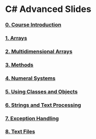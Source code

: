 #   C# Advanced Slides

### [0. Course Introduction](https://rawgit.com/TelerikAcademy/CSharp-Part-2/master/Topics/00.%20Course-Intro/slides/index.html)

### [1. Arrays](https://rawgit.com/TelerikAcademy/CSharp-Part-2/master/Topics/01.%20Arrays/slides/index.html)

### [2. Multidimensional Arrays](https://rawgit.com/TelerikAcademy/CSharp-Part-2/master/Topics/02.%20Multidimensional-Arrays/slides/index.html)

### [3. Methods](https://rawgit.com/TelerikAcademy/CSharp-Part-2/master/Topics/03.%20Methods/slides/index.html)

### [4. Numeral Systems](https://rawgit.com/TelerikAcademy/CSharp-Part-2/master/Topics/04.%20Numeral-Systems/slides/index.html)

### [5. Using Classes and Objects](https://rawgit.com/TelerikAcademy/CSharp-Part-2/master/Topics/05.%20Using-Classes-and-Objects/slides/index.html)

### [6. Strings and Text Processing](https://rawgit.com/TelerikAcademy/CSharp-Part-2/master/Topics/06.%20Strings-and-Text-Processing/slides/index.html)

### [7. Exception Handling](https://rawgit.com/TelerikAcademy/CSharp-Part-2/master/Topics/07.%20Exception-Handling/slides/index.html#/)

### [8. Text Files](https://rawgit.com/TelerikAcademy/CSharp-Part-2/master/Topics/08.%20Text-Files/slides/index.html#/)
